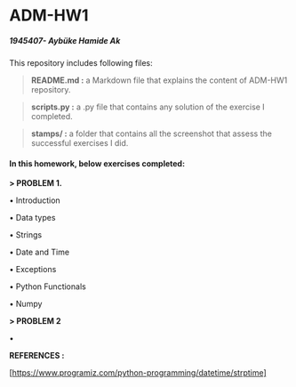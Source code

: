 # ADM-HW1
##### 1945407- Aybüke Hamide Ak

This repository includes following files:

> **README.md :** a Markdown file that explains the content of ADM-HW1 repository.

> **scripts.py :** a .py file that contains any solution of the exercise I completed. 

> **stamps/ :** a folder that contains all the screenshot that assess the successful exercises I did. 

#### In this homework, below exercises completed:

**> PROBLEM 1.**

• Introduction

• Data types

• Strings

• Date and Time

• Exceptions

• Python Functionals

• Numpy

**> PROBLEM 2**

• 

**REFERENCES :**

[https://www.programiz.com/python-programming/datetime/strptime] 


